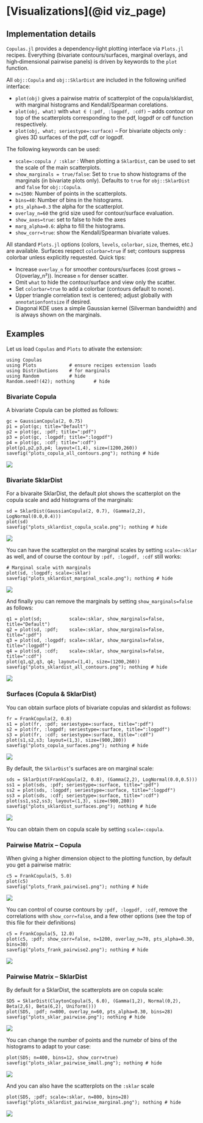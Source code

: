 # [Visualizations](@id viz_page)

## Implementation details

`Copulas.jl` provides a dependency‑light plotting interface via `Plots.jl` recipes. Everything (bivariate contours/surfaces, marginal overlays, and high‑dimensional pairwise panels) is driven by keywords to the `plot` function.

All `obj::Copula` and `obj::SklarDist` are included in the following unified interface: 
* `plot(obj)` gives a pairwise matrix of scatterplot of the copula/sklardist, with marginal histograms and Kendall/Spearman corelations.
* `plot(obj, what)` with `what ∈ (:pdf, :logpdf, :cdf)` – adds contour on top of the scatterplots corresponding to the pdf, logpdf or cdf function respectively. 
* `plot(obj, what; seriestype=:surface)` – For bivariate objects only : gives 3D surfaces of the pdf, cdf or logpdf.

The following keywords can be used: 

* `scale=:copula / :sklar` : When plotting a `SklarDist`, can be used to set the scale of the main scatterplots. 
* `show_marginals = true/false`: Set to `true` to show histograms of the marginals (in bivariate plots only). Defaults to `true` for `obj::SklarDist` and `false` for `obj::Copula`. 
* `n=1500`: Number of points in the scatterplots.
* `bins=40`: Number of bins in the histograms. 
* `pts_alpha=0.3` the alpha for the scatterplot.  
* `overlay_n=60` the grid size used for contour/surface evaluation.
* `show_axes=true`: set to false to hide the axes 
* `marg_alpha=0.6`: alpha to fill the histograms. 
* `show_corr=true`: show the Kendall/Spearman bivariate values.  

All standard `Plots.jl` options (colors, `levels`, `colorbar`, `size`, themes, etc.) are available. Surfaces respect `colorbar=true` if set; contours suppress colorbar unless explicitly requested. Quick tips:

* Increase `overlay_n` for smoother contours/surfaces (cost grows ~ O(overlay_n²)). Increase `n` for denser scatter.
* Omit `what` to hide the contour/surface and view only the scatter.
* Set `colorbar=true` to add a colorbar (contours default to none).
* Upper triangle correlation text is centered; adjust globally with `annotationfontsize` if desired.
* Diagonal KDE uses a simple Gaussian kernel (Silverman bandwidth) and is always shown on the marginals.


## Examples

Let us load `Copulas` and `Plots` to ativate the extension: 

```@example viz
using Copulas
using Plots            # ensure recipes extension loads
using Distributions    # for marginals
using Random           # hide
Random.seed!(42); nothing       # hide
```


### Bivariate Copula

A bivariate Copula can be plotted as follows: 

```@example viz
gc = GaussianCopula(2, 0.75)
p1 = plot(gc; title="Default")
p2 = plot(gc, :pdf; title=":pdf")
p3 = plot(gc, :logpdf; title=":logpdf")
p4 = plot(gc, :cdf; title=":cdf")
plot(p1,p2,p3,p4; layout=(1,4), size=(1200,260))
savefig("plots_copula_all_contours.png"); nothing # hide
```
![](plots_copula_all_contours.png)

### Bivariate SklarDist

For a bivaraite SklarDist, the default plot shows the scatterplot on the copula scale and add histograms of the marginals: 

```@example viz
sd = SklarDist(GaussianCopula(2, 0.7), (Gamma(2,2), LogNormal(0.0,0.4)))
plot(sd)
savefig("plots_sklardist_copula_scale.png"); nothing # hide
```

![](plots_sklardist_copula_scale.png)

You can have the scatterplot on the marginal scales by setting `scale=:sklar` as well, and of course the contour by `:pdf, :logpdf, :cdf` still works: 

```@example viz
# Marginal scale with marginals
plot(sd, :logpdf; scale=:sklar)
savefig("plots_sklardist_marginal_scale.png"); nothing # hide
```

![](plots_sklardist_marginal_scale.png)

And finally you can remove the marginals by setting `show_marginals=false` as follows: 

```@example viz
q1 = plot(sd;          scale=:sklar, show_marginals=false, title="Default")
q2 = plot(sd, :pdf;    scale=:sklar, show_marginals=false, title=":pdf")
q3 = plot(sd, :logpdf; scale=:sklar, show_marginals=false, title=":logpdf")
q4 = plot(sd, :cdf;    scale=:sklar, show_marginals=false, title=":cdf")
plot(q1,q2,q3, q4; layout=(1,4), size=(1200,260))
savefig("plots_sklardist_all_contours.png"); nothing # hide
```
![](plots_sklardist_all_contours.png)

### Surfaces (Copula & SklarDist)

You can obtain surface plots of bivariate copulas and sklardist as follows: 

```@example viz
fr = FrankCopula(2, 0.8)
s1 = plot(fr, :pdf; seriestype=:surface, title=":pdf")
s2 = plot(fr, :logpdf; seriestype=:surface, title=":logpdf")
s3 = plot(fr, :cdf; seriestype=:surface, title=":cdf")
plot(s1,s2,s3; layout=(1,3), size=(900,280))
savefig("plots_copula_surfaces.png"); nothing # hide
```
![](plots_copula_surfaces.png)

By default, the `SklarDist`'s surfaces are on marginal scale:

```@example viz
sds = SklarDist(FrankCopula(2, 0.8), (Gamma(2,2), LogNormal(0.0,0.5)))
ss1 = plot(sds, :pdf; seriestype=:surface, title=":pdf")
ss2 = plot(sds, :logpdf; seriestype=:surface, title=":logpdf")
ss3 = plot(sds, :cdf; seriestype=:surface, title=":cdf")
plot(ss1,ss2,ss3; layout=(1,3), size=(900,280))
savefig("plots_sklardist_surfaces.png"); nothing # hide
```
![](plots_sklardist_surfaces.png)

You can obtain them on copula scale by setting `scale=:copula`.

### Pairwise Matrix – Copula

When giving a higher dimension object to the plotting function, by default you get a pairwise matrix: 

```@example viz
c5 = FrankCopula(5, 5.0)
plot(c5)
savefig("plots_frank_pairwise1.png"); nothing # hide
```
![](plots_frank_pairwise1.png)

You can control of course contours by `:pdf, :logpdf, :cdf`, remove the correlations with `show_corr=false`,  and a few other options (see the top of this file for their definitions)

```@example viz
c5 = FrankCopula(5, 12.0)
plot(c5, :pdf; show_corr=false, n=1200, overlay_n=70, pts_alpha=0.30, bins=30)
savefig("plots_frank_pairwise2.png"); nothing # hide
```
![](plots_frank_pairwise2.png)


### Pairwise Matrix – SklarDist

By default for a SklarDist, the scatterplots are on copula scale: 

```@example viz
SD5 = SklarDist(ClaytonCopula(5, 6.0), (Gamma(1,2), Normal(0,2), Beta(2,6), Beta(6,2), Uniform()))
plot(SD5, :pdf; n=800, overlay_n=60, pts_alpha=0.30, bins=28)
savefig("plots_sklar_pairwise.png"); nothing # hide
```
![](plots_sklar_pairwise.png)

You can change the number of points and the numebr of bins of the histograms to adapt to your case: 

```@example viz
plot(SD5; n=400, bins=12, show_corr=true)
savefig("plots_sklar_pairwise_small.png"); nothing # hide
```
![](plots_sklar_pairwise_small.png)

And you can also have the scatterplots on the `:sklar` scale

```@example viz
plot(SD5, :pdf; scale=:sklar, n=800, bins=28)
savefig("plots_sklardist_pairwise_marginal.png"); nothing # hide
```
![](plots_sklardist_pairwise_marginal.png)



